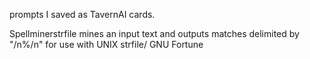 prompts I saved as TavernAI cards. 

Spellminerstrfile mines an input text and outputs matches delimited by "/n%/n" for use  with UNIX strfile/ GNU Fortune
